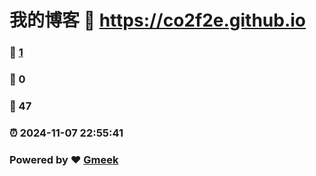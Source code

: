 # 我的博客 :link: https://co2f2e.github.io 
### :page_facing_up: [1](https://co2f2e.github.io/tag.html) 
### :speech_balloon: 0 
### :hibiscus: 47 
### :alarm_clock: 2024-11-07 22:55:41 
### Powered by :heart: [Gmeek](https://github.com/Meekdai/Gmeek)
